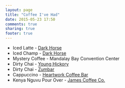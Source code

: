 ```yaml
---
layout: page
title: "Coffee I've Had"
date: 2015-05-23 17:50
comments: true
sharing: true
footer: true
---
```



* Iced Latte - [Dark Horse](http://www.darkhorsecoffeeroasters.com/)
* Iced Champ - [Dark Horse](http://www.darkhorsecoffeeroasters.com/)
* Mystery Coffee - Mandalay Bay Convention Center
* Dirty Chai - [Young Hickory](http://younghickory.com/)
* Dirty Chai - [Zumbar](http://zumbarcoffee.com/)
* Cappuccino - [Heartwork Coffee Bar](http://heartworkcoffeebar.com/)
* Kenya Nguvu Pour Over - [James Coffee Co.](http://jamescoffeeco.com/)